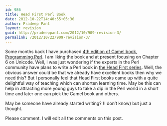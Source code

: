 ```yaml
---
id: 986
title: Head First Perl Book
date: 2012-10-22T14:40:55+05:30
author: Pradeep Pant
layout: revision
guid: http://pradeeppant.com/2012/10/909-revision-3/
permalink: /2012/10/22/909-revision-3/
---
```

Some months back I have purchased [4th edition of Camel book, Programming Perl](http://shop.oreilly.com/product/9780596004927.do). I am liking the book and at present focusing on Chapter 6 on Unicode. Well, I was just wondering if the experts in the Perl community have plans to write a Perl book in [the Head First series](http://headfirstlabs.com/). Well, the obvious answer could be that we already have excellent books then why we need this? But I personally feel that Head First books came up with a quite delightful way of teaching which can shorten learning time. May be this can help in attracting more young guys to take a dip in the Perl world in a short time and later one can pick the Camel book and others.

May be someone have already started writing? (I don&#8217;t know) but just a thought.

Please comment. I will edit all the comments on this post.